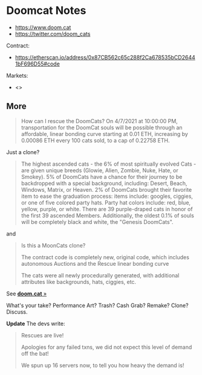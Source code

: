 # Doomcat Notes

- <https://www.doom.cat>
- <https://twitter.com/doom_cats>

Contract:
- <https://etherscan.io/address/0x87CB562c65c288f2Ca678535bCD26441bF696D55#code>

Markets:
- <>






## More

> How can I rescue the DoomCats?
> On 4/7/2021 at 10:00:00 PM, transportation for the DoomCat
> souls will be possible through an affordable, linear bonding
> curve starting at 0.01 ETH, increasing by 0.00086 ETH every
> 100 cats sold, to a cap of 0.22758 ETH.

Just a clone?

> The highest ascended cats - the 6% of most spiritually evolved Cats - are given unique breeds (Glowie, Alien, Zombie, Nuke, Hate, or Smokey).
> 5% of DoomCats have a chance for their journey to be
> backdropped with a special background, including: Desert, Beach, Windows, Matrix, or Heaven.
> 2% of DoomCats brought their favorite item to ease the graduation process: items include: googles, ciggies, or one of five colored party hats. Party hat colors include: red, blue, yellow, purple, or white.
> There are 39 purple-draped cats in honor of the first 39 ascended Members. Additionally, the oldest 0.1% of souls will be completely black and white, the "Genesis DoomCats".

and

> Is this a MoonCats clone?
>
> The contract code is completely new, original code,
> which includes autonomous Auctions and the Rescue linear bonding curve
>
> The cats were all newly procedurally generated,
> with additional attributes like backgrounds, hats, ciggies, etc.

See [**doom.cat** »](https://www.doom.cat)

What's your take? Performance Art? Trash? Cash Grab? Remake? Clone? Discuss.

**Update**  The devs write:

> Rescues are live!
>
> Apologies for any failed txns,
> we did not expect this level of demand off the bat!
>
> We spun up 16 servers now, to tell you how heavy the demand is!


